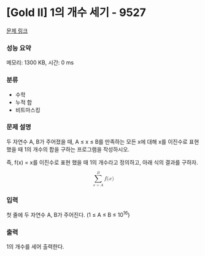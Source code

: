 # [Gold Ⅱ] 1의 개수 세기 - 9527

[문제 링크](https://www.acmicpc.net/problem/9527) 

### 성능 요약

메모리: 1300 KB, 시간: 0 ms

### 분류

* 수학
* 누적 합
* 비트마스킹

### 문제 설명

<div id="problem_description" class="problem-text">
				<p>두 자연수 A, B가 주어졌을 때, A&nbsp;≤ x&nbsp;≤ B를 만족하는 모든 x에 대해 x를&nbsp;이진수로 표현했을 때 1의 개수의 합을 구하는 프로그램을 작성하시오.</p>

<p>즉, f(x) = x를 이진수로 표현 했을 때 1의 개수라고 정의하고, 아래 식의 결과를 구하자.</p>

<p><math xmlns="http://www.w3.org/1998/Math/MathML" display="block"><munderover><mo data-mjx-texclass="OP">∑</mo><mrow data-mjx-texclass="ORD"><mi>x</mi><mo>=</mo><mi>A</mi></mrow><mrow data-mjx-texclass="ORD"><mi>B</mi></mrow></munderover><mrow data-mjx-texclass="ORD"><mi>f</mi><mo stretchy="false">(</mo><mi>x</mi><mo stretchy="false">)</mo></mrow></math>

### 입력 

<p>첫 줄에 두 자연수 A, B가 주어진다. (1&nbsp;≤ A&nbsp;≤ B&nbsp;≤ 10<sup>16</sup>)</p>

### 출력 

<p>1의 개수를 세어 출력한다.</p>
